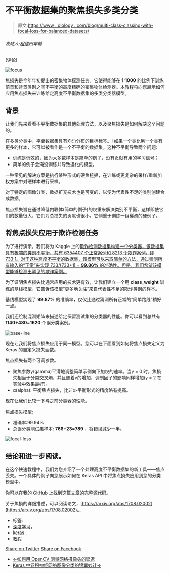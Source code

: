 # 不平衡数据集的聚焦损失多类分类

> 原文:[https://www . dlology . com/blog/multi-class-classing-with-focal-loss-for-balanced-datasets/](https://www.dlology.com/blog/multi-class-classification-with-focal-loss-for-imbalanced-datasets/)

###### 发帖人:[程维](/blog/author/Chengwei/)四年前

([评论](/blog/multi-class-classification-with-focal-loss-for-imbalanced-datasets/#disqus_thread))

![focus](../Images/9122e2027989f77f8d4b738c46622d92.png)

焦损失是今年年初提出的密集物体探测任务。它使得能够在 **1:1000** 的比例下训练前景和背景类别之间不平衡的高度精确的密集物体检测器。本教程将向您展示如何应用焦点损失来训练给定高度不平衡数据集的多类分类器模型。

## 背景

让我们先来看看不平衡数据集的其他处理方法，以及聚焦损失是如何解决这个问题的。

在多类分类中，平衡数据集具有均匀分布的目标标签。I 如果一个类比另一个类有更多的样本，它可以被看作是一个不平衡的数据集。这种不平衡导致两个问题:

*   训练是低效的，因为大多数样本是简单的例子，没有贡献有用的学习信号；
*   简单的例子会淹没训练并导致退化的模型。

一种常见的解决方案是执行某种形式的硬负挖掘，在训练或更复杂的采样/重新加权方案中对硬样本进行采样。

对于特定的图像分类，数据扩充技术也是可变的，以便为代表性不足的类别创建合成数据。

焦点损失旨在通过降低内联体(简单的例子)的权重来解决类别不平衡，这样即使它们的数量很大，它们对总损失的贡献也很小。它侧重于训练一组稀疏的硬例子。

## 将焦点损失应用于欺诈检测任务

为了进行演示，我们将为 Kaggle 上的[欺诈检测数据集构建一个分类器，该数据集具有极端的类别不平衡，共有 6354407 个正常案例和 8213 个欺诈案例，即 733:1。对于这种高度不平衡的数据集，该模型可以采取简单的方法，通过猜测所有输入的“正常”来实现 733/(733+1) = **99.86%** 的准确性。但是，我们希望该模型能够检测出罕见的欺诈案例。](https://www.kaggle.com/ntnu-testimon/paysim1)

为了证明焦点损失比通常应用的技术更有效，让我们建立一个用 **class_weight** 训练的基线模型，它告诉该模型“更多地关注”来自代表性不足的欺诈类别的样本。

基线模型实现了 **99.87%** 的准确率，仅仅比通过猜测所有正常的“简单路线”稍好一点。

我们还绘制混淆矩阵来描述给定保留测试集的分类器的性能。你可以看到总共有 **1140+480=1620** 个误分类案例。

![base-line](../Images/e85c5d088e1bcce4a80e6be0b62760cc.png)

现在让我们将焦点损失应用于同一模型。您可以在下面看到如何将焦点损失定义为 Keras 的自定义损失函数。

焦点损失有两个可调参数。

*   聚焦参数γ(gamma)平滑地调整简单示例向下加权的速率。当γ = 0 时，焦损失相当于分类交叉熵，并且随着γ的增加，调制因子的影响同样增加(γ = 2 在实验中效果最好)。
*   α(alpha): 平衡焦点损失，比非α-平衡形式的精度略有提高。 

现在让我们比较一下与之前分类器的性能。

焦点损失模型:

*   准确率:99.94%
*   总误分类测试集样本: **766+23=789** ，将错误减少一半。

![focal-loss](../Images/77ccd61f47cc92438562283f09f062d0.png)

## 结论和进一步阅读。

在这个快速教程中，我们为您介绍了一个处理高度不平衡数据集的新工具——焦点丢失。一个具体的例子向您展示如何在 Keras API 中将焦点损失应用到您的分类模型中。

你可以在我的 GitHub 上找到这篇文章[的完整源代码。](https://github.com/Tony607/Focal_Loss_Keras)

关于焦损的详细描述，可以阅读论文，[https://arxiv.org/abs/1708.02002](https://arxiv.org/abs/1708.02002)。

*   标签:
*   [深度学习](/blog/tag/deep-learning/)，
*   [keras](/blog/tag/keras/) ,
*   [教程](/blog/tag/tutorial/)

[Share on Twitter](https://twitter.com/intent/tweet?url=https%3A//www.dlology.com/blog/multi-class-classification-with-focal-loss-for-imbalanced-datasets/&text=Multi-class%20classification%20with%20focal%20loss%20for%20imbalanced%20datasets) [Share on Facebook](https://www.facebook.com/sharer/sharer.php?u=https://www.dlology.com/blog/multi-class-classification-with-focal-loss-for-imbalanced-datasets/)

*   [←如何用 OpenCV 测量网络摄像头的延迟](/blog/how-to-measure-the-latency-of-a-webcam-with-opencv/)
*   [Keras 中卷积神经网络图像分类的锦囊妙计→](/blog/bag-of-tricks-for-image-classification-with-convolutional-neural-networks-in-keras/)